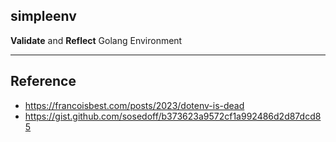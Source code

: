 ## simpleenv


**Validate** and **Reflect** Golang Environment

---
## Reference

- https://francoisbest.com/posts/2023/dotenv-is-dead
- https://gist.github.com/sosedoff/b373623a9572cf1a992486d2d87dcd85

